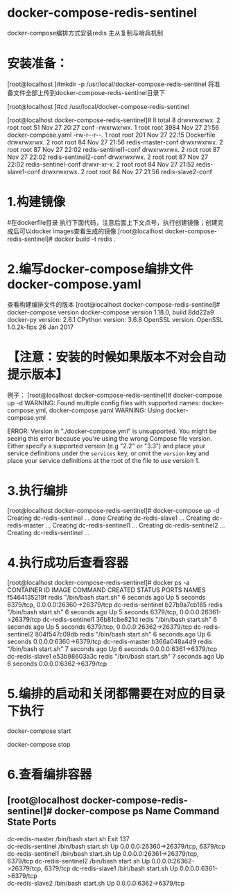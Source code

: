 # docker-compose-redis-sentinel
docker-compose编排方式安装redis 主从复制与哨兵机制

         
# 安装准备：
[root@localhost ]#mkdir -p  /usr/local/docker-compose-redis-sentinel
将准备文件全部上传到docker-compose-redis-sentinel目录下

[root@localhost ]#cd /usr/local/docker-compose-redis-sentinel

[root@localhost docker-compose-redis-sentinel]# ll
total 8
drwxrwxrwx. 2 root root   51 Nov 27 20:27 conf
-rwxrwxrwx. 1 root root 3984 Nov 27 21:56 docker-compose.yaml
-rw-r--r--. 1 root root  201 Nov 27 22:15 Dockerfile
drwxrwxrwx. 2 root root   84 Nov 27 21:56 redis-master-conf
drwxrwxrwx. 2 root root   87 Nov 27 22:02 redis-sentinel1-conf
drwxrwxrwx. 2 root root   87 Nov 27 22:02 redis-sentinel2-conf
drwxrwxrwx. 2 root root   87 Nov 27 22:02 redis-sentinel-conf
drwxr-xr-x. 2 root root   84 Nov 27 21:52 redis-slave1-conf
drwxrwxrwx. 2 root root   84 Nov 27 21:56 redis-slave2-conf




# 1.构建镜像

#在dockerfile目录 执行下面代码，注意后面上下文点号，执行创建镜像；创建完成后可以docker images查看生成的镜像
[root@localhost docker-compose-redis-sentinel]# docker build -t redis .


# 2.编写docker-compose编排文件docker-compose.yaml

查看构建编排文件的版本
[root@localhost docker-compose-redis-sentinel]# docker-compose version
docker-compose version 1.18.0, build 8dd22a9
docker-py version: 2.6.1
CPython version: 3.6.8
OpenSSL version: OpenSSL 1.0.2k-fips  26 Jan 2017
# 【注意：安装的时候如果版本不对会自动提示版本】
例子：
[root@localhost docker-compose-redis-sentinel]# docker-compose up -d
WARNING: Found multiple config files with supported names: docker-compose.yml, docker-compose.yaml
WARNING: Using docker-compose.yml

ERROR: Version in "./docker-compose.yml" is unsupported. You might be seeing this error because you're using the wrong Compose file version. Either specify a supported version (e.g "2.2" or "3.3") and place your service definitions under the `services` key, or omit the `version` key and place your service definitions at the root of the file to use version 1.

# 3.执行编排
[root@localhost docker-compose-redis-sentinel]# docker-compose up -d
Creating dc-redis-sentinel ... done
Creating dc-redis-slave1 ... 
Creating dc-redis-master ... 
Creating dc-redis-sentinel1 ... 
Creating dc-redis-sentinel2 ... 
Creating dc-redis-sentinel ... 



# 4.执行成功后查看容器
[root@localhost docker-compose-redis-sentinel]# docker ps -a
CONTAINER ID        IMAGE               COMMAND                CREATED             STATUS              PORTS                                NAMES
f5464135219f        redis               "/bin/bash start.sh"   6 seconds ago       Up 5 seconds        6379/tcp, 0.0.0.0:26360->26379/tcp   dc-redis-sentinel
b27b9a7cb185        redis               "/bin/bash start.sh"   6 seconds ago       Up 5 seconds        6379/tcp, 0.0.0.0:26361->26379/tcp   dc-redis-sentinel1
36b81cbe821d        redis               "/bin/bash start.sh"   6 seconds ago       Up 5 seconds        6379/tcp, 0.0.0.0:26362->26379/tcp   dc-redis-sentinel2
804f547c09db        redis               "/bin/bash start.sh"   6 seconds ago       Up 6 seconds        0.0.0.0:6360->6379/tcp               dc-redis-master
b366a048a4d9        redis               "/bin/bash start.sh"   7 seconds ago       Up 6 seconds        0.0.0.0:6361->6379/tcp               dc-redis-slave1
e53b98603a3c        redis               "/bin/bash start.sh"   7 seconds ago       Up 6 seconds        0.0.0.0:6362->6379/tcp    


# 5.编排的启动和关闭都需要在对应的目录下执行

docker-compose start

docker-compose stop

# 6.查看编排容器
[root@localhost docker-compose-redis-sentinel]# docker-compose ps
       Name               Command          State                   Ports               
---------------------------------------------------------------------------------------
dc-redis-master      /bin/bash start.sh   Exit 137                                     
dc-redis-sentinel    /bin/bash start.sh   Up         0.0.0.0:26360->26379/tcp, 6379/tcp
dc-redis-sentinel1   /bin/bash start.sh   Up         0.0.0.0:26361->26379/tcp, 6379/tcp
dc-redis-sentinel2   /bin/bash start.sh   Up         0.0.0.0:26362->26379/tcp, 6379/tcp
dc-redis-slave1      /bin/bash start.sh   Up         0.0.0.0:6361->6379/tcp            
dc-redis-slave2      /bin/bash start.sh   Up         0.0.0.0:6362->6379/tcp  



